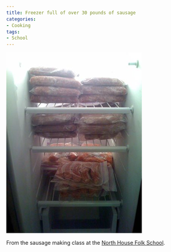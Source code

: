 ```yaml
---
title: Freezer full of over 30 pounds of sausage
categories:
- Cooking
tags:
- School
---
```


![](/assets/posts/2009/c2bd4d6e915076e3dee77039b6dba125.png)
  



From the sausage making class at the [North House Folk School](http://www.northhouse.org/).
